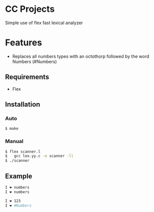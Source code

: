 # CC Projects

Simple use of flex fast lexical analyzer

# Features

  - Replaces all numbers types with an octothorp followed by the word Numbers (#Numbers)

## Requirements
* Flex

## Installation
### Auto
```sh
$ make
```
### Manual
```sh
$ flex scanner.l
$	gcc lex.yy.c -o scanner -ll
$ ./scanner
```

## Example
```sh
I ❤️ numbers
I ❤️ numbers

I ❤️ 123
I ❤️ #Numbers
```